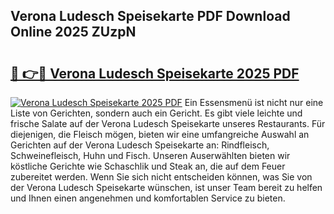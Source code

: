 ## Verona Ludesch Speisekarte PDF Download Online 2025 ZUzpN

# <h2><a href="http://gccld4n.nevu.top/?p=Verona+Ludesch+Speisekarte">🔗 👉🔴 Verona Ludesch Speisekarte 2025 PDF</a></h2>

[![Verona Ludesch Speisekarte 2025 PDF](https://i.imgur.com/dBaPXMq.png)](http://gccld4n.nevu.top/?p=Verona+Ludesch+Speisekarte)
Ein Essensmenü ist nicht nur eine Liste von Gerichten, sondern auch ein Gericht. Es gibt viele leichte und frische Salate auf der Verona Ludesch Speisekarte unseres Restaurants. Für diejenigen, die Fleisch mögen, bieten wir eine umfangreiche Auswahl an Gerichten auf der Verona Ludesch Speisekarte an: Rindfleisch, Schweinefleisch, Huhn und Fisch. Unseren Auserwählten bieten wir köstliche Gerichte wie Schaschlik und Steak an, die auf dem Feuer zubereitet werden. Wenn Sie sich nicht entscheiden können, was Sie von der Verona Ludesch Speisekarte wünschen, ist unser Team bereit zu helfen und Ihnen einen angenehmen und komfortablen Service zu bieten.
